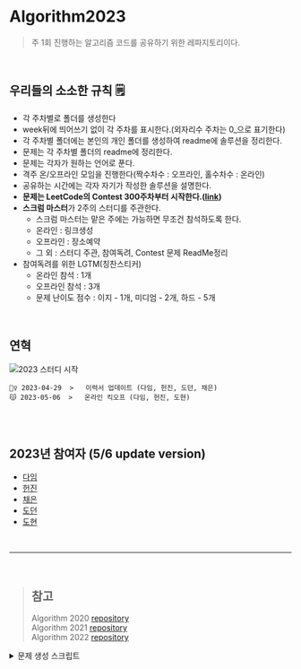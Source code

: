 # Algorithm2023
> 주 1회 진행하는 알고리즘 코드를 공유하기 위한 레파지토리이다.

<br/>

## 우리들의 소소한 규칙 🗒
- 각 주차별로 폴더를 생성한다
- week뒤에 띄어쓰기 없이 각 주차를 표시한다.(외자리수 주차는 0_으로 표기한다)
- 각 주차별 폴더에는 본인의 개인 폴더를 생성하여 readme에 솔루션을 정리한다.
- 문제는 각 주차별 폴더의 readme에 정리한다.
- 문제는 각자가 원하는 언어로 푼다.
- 격주 온/오프라인 모임을 진행한다(짝수차수 : 오프라인, 홀수차수 : 온라인)
- 공유하는 시간에는 각자 자기가 작성한 솔루션을 설명한다.
- **문제는 LeetCode의 Contest 300주차부터 시작한다.([link](https://leetcode.com/contest))**
- **스크럼 마스터**가 2주의 스터디를 주관한다.
  - 스크럼 마스터는 맡은 주에는 가능하면 무조건 참석하도록 한다.
  - 온라인 : 링크생성
  - 오프라인 : 장소예약
  - 그 외 : 스터디 주관, 참여독려, Contest 문제 ReadMe정리
 - 참여독려를 위한 LGTM(칭찬스티커)
   - 온라인 참석 : 1개
   - 오프라인 참석 : 3개
   - 문제 난이도 점수 : 이지 - 1개, 미디엄 - 2개, 하드 - 5개


<br/>

## 연혁

<img src="https://badgen.net/badge/release/1.0.0/green" title="2023 스터디 시작"/>

```
🏃‍♀️ 2023-04-29  >   이력서 업데이트 (다임, 헌진, 도던, 채은)
😽 2023-05-06  >   온라인 킥오프 (다임, 헌진, 도현)
```
<br/>

<br/>


## 2023년 참여자 (5/6 update version)
- [다임](https://github.com/histuckyi)
- [헌진](https://github.com/KimHunJin)
- [채은](https://github.com/YChaeeun)
- [도던](https://github.com/sojeongw)
- [도현](https://github.com/DohyunYoun)

<br/>

---

<br/>

> ## 참고 
> Algorithm 2020 [repository](https://github.com/OneHundredMillionSalary/Algorithm) <br/>
> Algorithm 2021 [repository](https://github.com/OneHundredMillionSalary/Algorithm2021) <br/>
> Algorithm 2022 [repository](https://github.com/OneHundredMillionSalary/Algorithm2022) <br/>

<details> <summary>문제 생성 스크립트</summary>

```js
function main() {
  const start = 1761;
  const week = 4;
  let problem = "";
  
  problem +=`## Week ${dayOfString(week)}\n`
  for (let i=0; i<8; i++){
    problem += `### \uD83D\uDC40 [${start + i}](https://leetcode.com/problemset/all/?search=${start + i}&page=1)\n`;
    problem += "####\n[solution]()\n####\n";
  }
  
  console.log(problem);
}

function dayOfString(num) {
  if (num < 9) {
    return '0' + num;
  }

  return num;
}

main();
```
</details>
